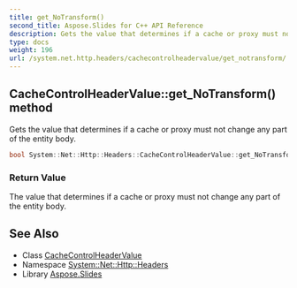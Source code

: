 ```yaml
---
title: get_NoTransform()
second_title: Aspose.Slides for C++ API Reference
description: Gets the value that determines if a cache or proxy must not change any part of the entity body.
type: docs
weight: 196
url: /system.net.http.headers/cachecontrolheadervalue/get_notransform/
---
```

## CacheControlHeaderValue::get_NoTransform() method


Gets the value that determines if a cache or proxy must not change any part of the entity body.

```cpp
bool System::Net::Http::Headers::CacheControlHeaderValue::get_NoTransform()
```


### Return Value

The value that determines if a cache or proxy must not change any part of the entity body.

## See Also

* Class [CacheControlHeaderValue](../)
* Namespace [System::Net::Http::Headers](../../)
* Library [Aspose.Slides](../../../)